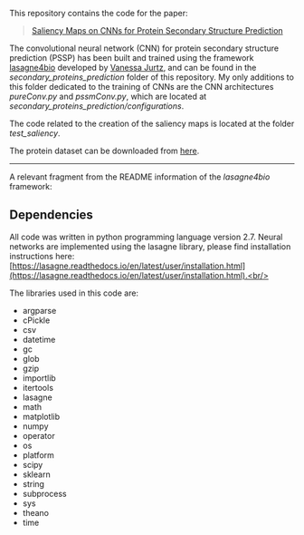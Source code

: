 This repository contains the code for the paper:
>[Saliency Maps on CNNs for Protein Secondary Structure Prediction](https://ieeexplore.ieee.org/document/8683603)
 
The convolutional neural network (CNN) for protein secondary structure prediction (PSSP) has been built and trained using the framework [lasagne4bio](https://github.com/vanessajurtz/lasagne4bio) developed by [Vanessa Jurtz](https://github.com/vanessajurtz), and can be found in the *secondary_proteins_prediction* folder of this repository. My only additions to this folder dedicated to the training of CNNs are the CNN architectures *pureConv.py* and *pssmConv.py*, which are located at *secondary_proteins_prediction/configurations*.

The code related to the creation of the saliency maps is located at the folder *test_saliency*.

The protein dataset can be downloaded from [here](https://www.princeton.edu/%7Ejzthree/datasets/ICML2014/).

---------------------

A relevant fragment from the README information of the *lasagne4bio* framework:

## Dependencies

All code was written in python programming language version 2.7. Neural networks are implemented using the lasagne library, please find installation instructions here: [https://lasagne.readthedocs.io/en/latest/user/installation.html](https://lasagne.readthedocs.io/en/latest/user/installation.html).<br/>

The libraries used in this code are:

- argparse
- cPickle
- csv
- datetime
- gc
- glob
- gzip
- importlib
- itertools
- lasagne
- math
- matplotlib
- numpy
- operator
- os
- platform
- scipy
- sklearn
- string
- subprocess
- sys
- theano
- time
